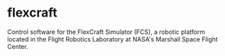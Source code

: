 flexcraft
=========

Control software for the FlexCraft Simulator (FCS), a robotic platform located in the Flight Robotics Laboratory at NASA's Marshall Space Flight Center.


